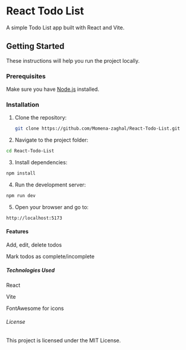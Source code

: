 # React Todo List

A simple Todo List app built with React and Vite.

## Getting Started

These instructions will help you run the project locally.

### Prerequisites

Make sure you have [Node.js](https://nodejs.org/) installed.

### Installation

1. Clone the repository:

   ```bash
   git clone https://github.com/Momena-zaghal/React-Todo-List.git

   ```

2. Navigate to the project folder:

```bash
cd React-Todo-List

```

3. Install dependencies:

```bash
npm install

```

4. Run the development server:

```bash
npm run dev

```

5. Open your browser and go to:
```bash
http://localhost:5173

```

#### Features
Add, edit, delete todos

Mark todos as complete/incomplete

##### Technologies Used
React

Vite

FontAwesome for icons

###### License
This project is licensed under the MIT License.
